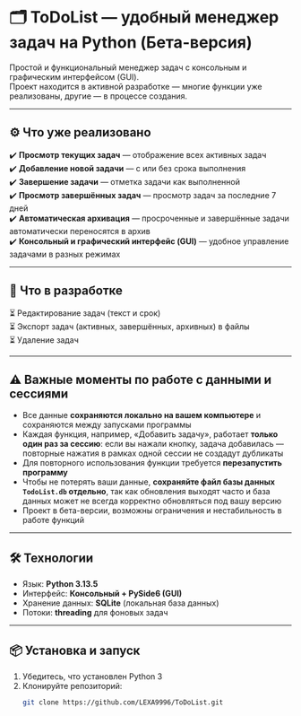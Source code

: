 # 🗂️ ToDoList — удобный менеджер задач на Python (Бета-версия)

Простой и функциональный менеджер задач с консольным и графическим интерфейсом (GUI).  
Проект находится в активной разработке — многие функции уже реализованы, другие — в процессе создания.

---

## ⚙️ Что уже реализовано

✔️ **Просмотр текущих задач** — отображение всех активных задач  
✔️ **Добавление новой задачи** — с или без срока выполнения  
✔️ **Завершение задачи** — отметка задачи как выполненной  
✔️ **Просмотр завершённых задач** — просмотр задач за последние 7 дней  
✔️ **Автоматическая архивация** — просроченные и завершённые задачи автоматически переносятся в архив  
✔️ **Консольный и графический интерфейс (GUI)** — удобное управление задачами в разных режимах  

---

## 🚧 Что в разработке

⏳ Редактирование задач (текст и срок)  
⏳ Экспорт задач (активных, завершённых, архивных) в файлы  
⏳ Удаление задач  

---

## ⚠️ Важные моменты по работе с данными и сессиями

- Все данные **сохраняются локально на вашем компьютере** и сохраняются между запусками программы  
- Каждая функция, например, «Добавить задачу», работает **только один раз за сессию**: если вы нажали кнопку, задача добавилась — повторные нажатия в рамках одной сессии не создадут дубликаты  
- Для повторного использования функции требуется **перезапустить программу**
- Чтобы не потерять ваши данные, **сохраняйте файл базы данных `TodoList.db` отдельно**, так как обновления выходят часто и база данных может не всегда корректно обновляться под вашу версию
- Проект в бета-версии, возможны ограничения и нестабильность в работе функций

---

## 🛠️ Технологии

- Язык: **Python 3.13.5**  
- Интерфейс: **Консольный + PySide6 (GUI)**  
- Хранение данных: **SQLite** (локальная база данных)  
- Потоки: **threading** для фоновых задач  

---

## 📦 Установка и запуск

1. Убедитесь, что установлен Python 3  
2. Клонируйте репозиторий:
   ```bash
   git clone https://github.com/LEXA9996/ToDoList.git
